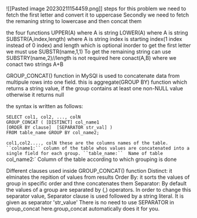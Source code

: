 ![[Pasted image 20230211154459.png]]
steps for this problem
	we need to fetch the first letter and convert it to uppercase
	Secondly we need to fetch the remaning string to lowercase and then concat them

the four functions
	UPPER(A)
		where A is string
	LOWER(A)
		where A is string 
	SUBSTR(A,index,length)
		where A is string index is starting index(1 index instead of 0 index) and length which is optional 
			inorder to get the first letter we must use SUBSTR(name,1,1)
			To get the remaining string can use SUBSTRY(name,2)//length is not required here
		conact(A,B) where we conact two strings A+B

GROUP_CONCAT() function in MySQl is used to concatenate data from multipule rows into one field. this is aggregate(GROUP BY) function which returns a string value, if the group contains at least one non-NULL value otherwise it returns null 

the syntax is written as follows: 
```
SELECT col1, col2, ..., colN
GROUP_CONCAT ( [DISTINCT] col_name1 
[ORDER BY clause]  [SEPARATOR str_val] ) 
FROM table_name GROUP BY col_name2;
```
`col1,col2...., colN
	these are the columns names of the table. 
	``colname1:`` column of the table whos values are concatenated into a single field for each group.
``table_name:``  Name of table
`col_name2:`  Column of the table according to which grouping is done

Different clauses used inside GROUP_CONCAT() function
	Distinct: it elminates the repition of values from results
	Order By: it sorts the values of group in specific order and thne concatenates them
	Separator: By default the values of a group are separated by (,) operators. In order to change this separator value, Separator clause is used followed by a string literal. It is given as separator 'str_value'
		There is no need to use SEPARATOR in group_concat here.group_concat automatically does it for you.